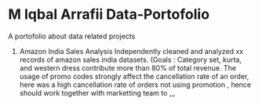 # M Iqbal Arrafii Data-Portofolio
A portofolio about data related projects


1. Amazon India Sales Analysis
   Independently cleaned and analyzed xx records of amazon sales india datasets. (Goals :
   Category set, kurta, and western dress contribute more than 80% of total revenue.
   The usage of promo codes strongly affect the cancellation rate of an order,
   here was a high cancellation rate of orders not using promotion , hence should work together with marketting team to ,,,
